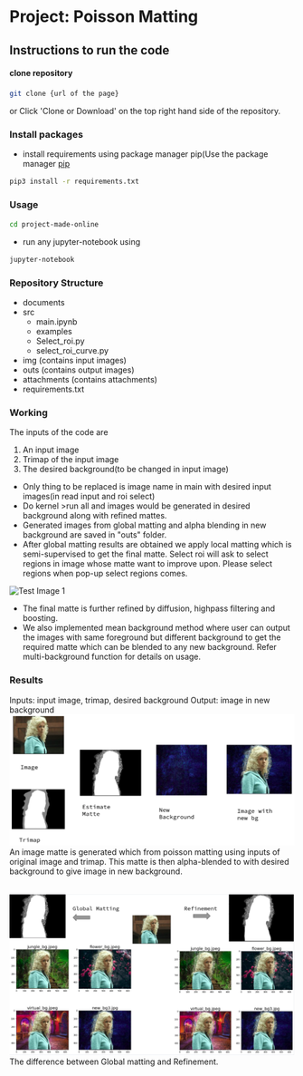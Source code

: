 # Project: Poisson Matting

## Instructions to run the code
#### clone repository
```bash
git clone {url of the page}
```
or
Click 'Clone or Download' on the top right hand side of the repository.

### Install packages
* install requirements using package manager pip(Use the package manager [pip](https://pip.pypa.io/en/stable/)

```bash
pip3 install -r requirements.txt
```

### Usage
```bash
cd project-made-online
```
* run any jupyter-notebook using 
```bash
jupyter-notebook
```
### Repository Structure
* documents
* src
    * main.ipynb
    * examples
    * Select_roi.py
    * select_roi_curve.py
* img (contains input images)
* outs (contains output images)
* attachments (contains attachments)
* requirements.txt

### Working

The inputs of the code are 
1) An input image
2) Trimap of the input image
3) The desired background(to be changed in input image)

* Only thing to be replaced is image name in main with desired input images(in read input and roi select)
* Do kernel >run all and images would be generated in desired background along with refined mattes. 
* Generated images from global matting and alpha blending in new background are saved in "outs" folder.
* After global matting results are obtained we apply local matting which is semi-supervised to get the final matte. 
Select roi will ask to select regions in image whose matte want to improve upon. Please select regions when pop-up select regions comes.

![Test Image 1](attachments/out.gif)
* The final matte is further refined by diffusion, highpass filtering and boosting. 
* We also implemented mean background method where user can output the images with same foreground but different background to get the required matte which can be blended to any new background. Refer multi-background function for details on usage.

### Results
Inputs: input image, trimap, desired background
Output: image in new background <br>
![res1](attachments/result1.png)
An image matte is generated which from poisson matting using inputs of original image and trimap.
This matte is then alpha-blended to with desired background to give image in new background. <br>
<br>


![res2](attachments/result2.png)
The difference between Global matting and Refinement.




